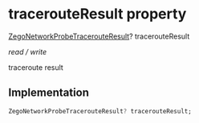 


# tracerouteResult property







[ZegoNetworkProbeTracerouteResult](../../zego_uikit_prebuilt_live_audio_room/ZegoNetworkProbeTracerouteResult-class.md)? tracerouteResult
  
_<span class="feature">read / write</span>_



<p>traceroute result</p>



## Implementation

```dart
ZegoNetworkProbeTracerouteResult? tracerouteResult;
```







